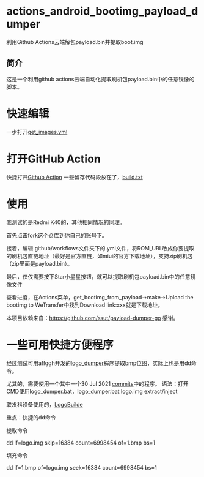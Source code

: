 # actions_android_bootimg_payload_dumper
利用Github Actions云端解包payload.bin并提取boot.img


## 简介 ##
这是一个利用github actions云端自动化提取刷机包payload.bin中的任意镜像的脚本。

# 快速编辑

一步打开[get_images.yml](https://github.com/byddgithubzh/alto_payload/edit/main/.github/workflows/get_images.yml)


# 打开GitHub Action

快捷打开[Github Action](https://github.com/byddgithubzh/alto_payload/actions)
一些留存代码段放在了，[build.txt](https://github.com/byddgithubzh/alto_payload/blob/main/%E8%BD%AF%E4%BB%B6/build.txt)


# 使用

我测试的是Redmi K40的，其他相同情况的同理。

首先点击fork这个仓库到你自己的账号下。 
 
接着，编辑.github/workflows文件夹下的.yml文件，将ROM_URL改成你要提取的刷机包直链地址（最好是官方直链，如miui的官方下载地址），支持zip刷机包（zip里面是payload.bin）。

最后，仅仅需要按下Star小星星按钮，就可以提取刷机包payload.bin中的任意镜像文件

查看进度，在Actions菜单，get_bootimg_from_payload→make→Upload the bootimg to WeTransfer中找到Download link:xxx就是下载地址。

本项目依赖来自：https://github.com/ssut/payload-dumper-go 感谢。


# 一些可用快捷方便程序

经过测试可用affggh开发的[logo_dumper](https://github.com/affggh/logo_dumper)程序提取bmp位图，实际上也是用dd命令。

尤其的，需要使用一个其中一个30 Jul 2021 [commits](https://github.com/affggh/logo_dumper/tree/6760663fc56d8c694a0417f368e3c5eaed9c4e93)中的程序。
语法：打开CMD使用logo_dumper.bat，logo_dumper.bat logo.img extract/inject

联发科设备使用的，[LogoBuilde](https://sites.google.com/site/kadanutilities/home/logobuilder)

重点：快捷的dd命令

提取命令

dd if=logo.img skip=16384 count=6998454 of=1.bmp bs=1

填充命令

dd if=1.bmp of=logo.img seek=16384 count=6998454 bs=1
